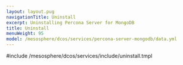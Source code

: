 ```yaml
---
layout: layout.pug
navigationTitle: Uninstall
excerpt: Uninstalling Percona Server for MongoDB
title: Uninstall
menuWeight: 95
model: /mesosphere/dcos/services/percona-server-mongodb/data.yml
---
```


#include /mesosphere/dcos/services/include/uninstall.tmpl
